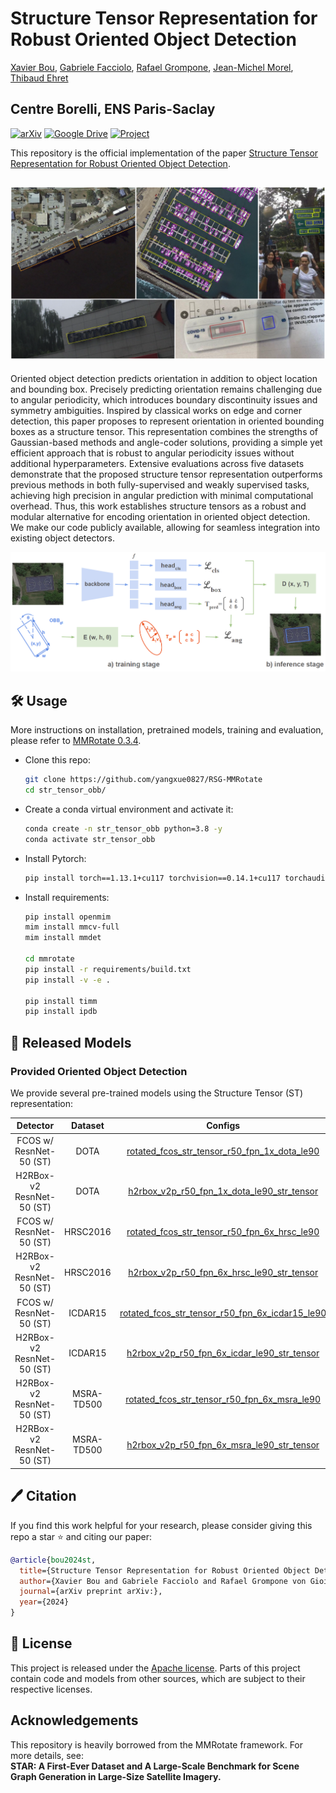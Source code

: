 # Structure Tensor Representation for Robust Oriented Object Detection

[Xavier Bou](https://xavibou.github.io/), [Gabriele Facciolo](http://gfacciol.github.io/), [Rafael Grompone](https://scholar.google.fr/citations?user=GLovf4UAAAAJ&hl=en), [Jean-Michel Morel](https://sites.google.com/site/jeanmichelmorelcmlaenscachan/), [Thibaud Ehret](https://tehret.github.io)

Centre Borelli, ENS Paris-Saclay
---

[![arXiv](https://img.shields.io/badge/paper-arxiv-brightgreen)](https://arxiv.org/abs/2411.10497)
[![Google Drive](https://img.shields.io/badge/files-Google_Drive-blueviolet)](https://drive.google.com/drive/folders/1AnMQrW5UsMA6Hx-PM78iOnCPAzmgzPy3?usp=sharing)
[![Project](https://img.shields.io/badge/project%20web-github.io-red)]()

This repository is the official implementation of the paper [Structure Tensor Representation for Robust Oriented Object Detection](https://arxiv.org/abs/2411.10497).

![Alt text](./demo/results.png)
---


Oriented object detection predicts orientation in addition to object location and bounding box. Precisely predicting orientation remains challenging due to angular periodicity, which introduces boundary discontinuity issues and symmetry ambiguities. Inspired by classical works on edge and corner detection, this paper proposes to represent orientation in oriented bounding boxes as a structure tensor. This representation combines the strengths of Gaussian-based methods and angle-coder solutions, providing a simple yet efficient approach that is robust to angular periodicity issues without additional hyperparameters. Extensive evaluations across five datasets demonstrate that the proposed structure tensor representation outperforms previous methods in both fully-supervised and weakly supervised tasks, achieving high precision in angular prediction with minimal computational overhead. Thus, this work establishes structure tensors as a robust and modular alternative for encoding orientation in oriented object detection. We make our code publicly available, allowing for seamless integration into existing object detectors.

![Alt text](./demo/general_diagram.png)

## 🛠️ Usage

More instructions on installation, pretrained models, training and evaluation, please refer to [MMRotate 0.3.4](README_en.md).
  
- Clone this repo:

  ```bash
  git clone https://github.com/yangxue0827/RSG-MMRotate
  cd str_tensor_obb/
  ```

- Create a conda virtual environment and activate it:
  
  ```bash
  conda create -n str_tensor_obb python=3.8 -y
  conda activate str_tensor_obb
  ```

- Install Pytorch:

  ```bash
  pip install torch==1.13.1+cu117 torchvision==0.14.1+cu117 torchaudio==0.13.1 --extra-index-url https://download.pytorch.org/whl/cu117
  ```

- Install requirements:

  ```bash
  pip install openmim
  mim install mmcv-full
  mim install mmdet
  
  cd mmrotate
  pip install -r requirements/build.txt
  pip install -v -e .

  pip install timm
  pip install ipdb
  ```

## 🚀 Released Models

### Provided Oriented Object Detection
We provide several pre-trained models using the Structure Tensor (ST) representation:

|  Detector  | Dataset | Configs | Download |
| :--------: |:---:|:-------:|:--------:|
| FCOS w/ ResnNet-50 (ST) | DOTA| [rotated_fcos_str_tensor_r50_fpn_1x_dota_le90](configs/psc/rotated_fcos_str_tensor_r50_fpn_1x_dota_le90.py) | [ckpt](https://drive.google.com/file/d/1wZP3R4JpmcEoazwrX5xgSI9Gamo13DZA/view?usp=sharing) 
| H2RBox-v2 ResnNet-50 (ST) | DOTA| [h2rbox_v2p_r50_fpn_1x_dota_le90_str_tensor](configs/h2rbox_v2p/h2rbox_v2p_r50_fpn_1x_dota_le90_str_tensor.py) | [ckpt](https://drive.google.com/file/d/1CbufttHmlFZPFTzJNc4_vCo5oNl4pa75/view?usp=sharing) 
| FCOS w/ ResnNet-50 (ST) | HRSC2016| [rotated_fcos_str_tensor_r50_fpn_6x_hrsc_le90](configs/psc/rotated_fcos_str_tensor_r50_fpn_6x_hrsc_le90.py) | [ckpt](https://drive.google.com/file/d/1THPNap0P9huiSan3d26QdTHUOyCZ6hVu/view?usp=sharing) 
| H2RBox-v2 ResnNet-50 (ST) | HRSC2016| [h2rbox_v2p_r50_fpn_6x_hrsc_le90_str_tensor](configs/h2rbox_v2p/h2rbox_v2p_r50_fpn_6x_hrsc_le90_str_tensor.py) | [ckpt](https://drive.google.com/file/d/1WBoZkG7_iUb6LVmwZPLDiDmcXAoAOwXi/view?usp=sharing) 
| FCOS w/ ResnNet-50 (ST) | ICDAR15| [rotated_fcos_str_tensor_r50_fpn_6x_icdar15_le90](configs/psc/rotated_fcos_str_tensor_r50_fpn_6x_icdar15_le90.py)   |
| H2RBox-v2 ResnNet-50 (ST) | ICDAR15| [h2rbox_v2p_r50_fpn_6x_icdar_le90_str_tensor](configs/psc/h2rbox_v2p_r50_fpn_6x_icdar_le90_str_tensor.py) | 
| H2RBox-v2 ResnNet-50 (ST) | MSRA-TD500| [rotated_fcos_str_tensor_r50_fpn_6x_msra_le90](configs/h2rbox_v2p/rotated_fcos_str_tensor_r50_fpn_6x_msra_le90.py)   |
| H2RBox-v2 ResnNet-50 (ST) | MSRA-TD500| [h2rbox_v2p_r50_fpn_6x_msra_le90_str_tensor](configs/h2rbox_v2p/h2rbox_v2p_r50_fpn_6x_msra_le90_str_tensor.py)  |



## 🖊️ Citation

If you find this work helpful for your research, please consider giving this repo a star ⭐ and citing our paper:

```bibtex
@article{bou2024st,
  title={Structure Tensor Representation for Robust Oriented Object Detection}, 
  author={Xavier Bou and Gabriele Facciolo and Rafael Grompone von Gioi and Jean-Michel Morel and Thibaud Ehret},
  journal={arXiv preprint arXiv:},
  year={2024}
}
```

## 📃 License

This project is released under the [Apache license](LICENSE). Parts of this project contain code and models from other sources, which are subject to their respective licenses.

## Acknowledgements

This repository is heavily borrowed from the MMRotate framework. For more details, see:  
**STAR: A First-Ever Dataset and A Large-Scale Benchmark for Scene Graph Generation in Large-Size Satellite Imagery.**
